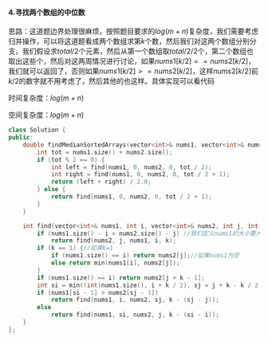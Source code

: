 #### 4.寻找两个数组的中位数

思路：这道题边界处理很麻烦，按照题目要求的$log(m + n)$复杂度，我们需要考虑归并操作，可以将这道题看成两个数组求第$k$个数，然后我们对这两个数组分别分支，我们假设求$total/2$个元素，然后从第一个数组取$total / 2 / 2$个，第二个数组也取出这些个，然后对这两周情况进行讨论，如果$nums1[k / 2] == nums2[k / 2]$，我们就可以返回了，否则如果$nums1[k / 2] >= nums2[k / 2]$，这样$nums2[k/2]$前$k/2$的数字就不用考虑了，然后其他的也这样。具体实现可以看代码

时间复杂度：$log(m + n)$

空间复杂度：$log(m + n)$

```cpp
class Solution {
public:
    double findMedianSortedArrays(vector<int>& nums1, vector<int>& nums2) {
        int tot = nums1.size() + nums2.size();
        if (tot % 2 == 0) {
            int left = find(nums1, 0, nums2, 0, tot / 2);
            int right = find(nums1, 0, nums2, 0, tot / 2 + 1);
            return (left + right) / 2.0;
        } else {
            return find(nums1, 0, nums2, 0, tot / 2 + 1);
        }
    }

    int find(vector<int>& nums1, int i, vector<int>& nums2, int j, int k) {
        if (nums1.size() - i > nums2.size() - j) //我们定义nums1的大小要大于nums2的大小
            return find(nums2, j, nums1, i, k);
        if (k == 1) {//如果k=1
            if (nums1.size() == i) return nums2[j];//如果nums1为空
            else return min(nums1[i], nums2[j]);
        }
        if (nums1.size() == i) return nums2[j + k - 1];
        int si = min((int)nums1.size(), i + k / 2), sj = j + k - k / 2;
        if (nums1[si - 1] > nums2[sj - 1])
            return find(nums1, i, nums2, sj, k - (sj - j));
        else
            return find(nums1, si, nums2, j, k - (si - i));
    }
};
```

